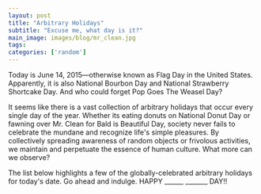 ```yaml
---
layout: post
title: "Arbitrary Holidays"
subtitle: "Excuse me, what day is it?"
main_image: images/blog/mr_clean.jpg
tags:
categories: ['random']
---
```


<script src="https://cdnjs.cloudflare.com/ajax/libs/jquery/2.1.4/jquery.js"></script>

Today is June 14, 2015&mdash;otherwise known as Flag Day in the United States. Apparently, it is also National Bourbon Day and National Strawberry Shortcake Day. And who could forget Pop Goes The Weasel Day?

It seems like there is a vast collection of arbitrary holidays that occur every single day of the year. Whether its eating donuts on National Donut Day or fawning over Mr. Clean for Bald is Beautiful Day, society never fails to celebrate the mundane and recognize life's simple pleasures. By collectively spreading awareness of random objects or frivolous activities, we maintain and perpetuate the essence of human culture. What more can we observe?


The list below highlights a few of the globally-celebrated arbitrary holidays for today's date. Go ahead and indulge. HAPPY ______ _______ DAY!!

<br><br>

<script>
	/**
	* jQuery.ajax mid - CROSS DOMAIN AJAX 
	* ---
	* @author James Padolsey (http://james.padolsey.com)
	* @version 0.11
	* @updated 12-JAN-10
	* @info http://james.padolsey.com/javascript/cross-domain-requests-with-jquery/
	*/

	jQuery.ajax = (function(_ajax){
		var protocol = location.protocol,
			hostname = location.hostname,
			exRegex = RegExp(protocol + '//' + hostname),
			YQL = 'http' + (/^https/.test(protocol)?'s':'') + '://query.yahooapis.com/v1/public/yql?callback=?',
			query = 'select * from html where url="{URL}" and xpath="*"';
		function isExternal(url) {
			return !exRegex.test(url) && /:\/\//.test(url);
		}
		return function(o) {
			var url = o.url;
			if ( /get/i.test(o.type) && !/json/i.test(o.dataType) && isExternal(url) ) {
				// Manipulate options so that JSONP-x request is made to YQL
				o.url = YQL;
				o.dataType = 'json';
				o.data = {
					q: query.replace(
						'{URL}',
						url + (o.data ?
							(/\?/.test(url) ? '&' : '?') + jQuery.param(o.data)
						: '')
					),
					format: 'xml'
				};
				
				// Since it's a JSONP request
				// complete === success
				if (!o.success && o.complete) {
					o.success = o.complete;
					delete o.complete;
				}
				o.success = (function(_success){
					return function(data) {	
						if (_success) {
							// Fake XHR callback.
							_success.call(this, {
								responseText: (data.results[0] || '')
									// YQL screws with <script>s
									// Get rid of them
									.replace(/<script[^>]+?\/>|<script(.|\s)*?\/script>/gi, '')
							}, 'success');
						}
					};
				})(o.success);
			}
			return _ajax.apply(this, arguments);
		};
	})(jQuery.ajax);
</script>

<script>
	// Get today's date and pull data from Checkiday
	var today = new Date();
	var dd = today.getDate();
	var mm = today.getMonth()+1;
	var yyyy = today.getFullYear();
	today = mm+'/'+dd+'/'+yyyy;
	var sourceUrl = "http://www.checkiday.com/api.php?d="+today;
	console.log(sourceUrl);
	var todaysDate = '<p>' + "Today's date is " + today + ", also known as:" + '</p>';
	$('.container').append(todaysDate);

	// Use jQuery to parse and format holiday names
	$.ajax({
		type: "GET",
		headers: {
			"Access-Control-Allow-Origin": "*",
			"Access-Control-Allow-Method": "GET, POST, OPTIONS",
			"Access-Control-Allow-Headers": "Content-Type",
			"Access-Control-Max-Age": 86400
		},
		url: sourceUrl
	}).done(function (data) {
		console.log(data);
		var HTML = $.parseHTML(data.results[0])[0].data;
		HTML = HTML.substr(1,HTML.length-2).split(',');
		// Create some elements and append to container
		for (var i=0; i< HTML.length; i++) {
			var actualContent = HTML[i].substr(1,HTML[i].length-2);
			var newElement = '<p>' + actualContent + '</p>';
			$('.container').append(newElement);
		}
		console.log(HTML);
	});
</script>

